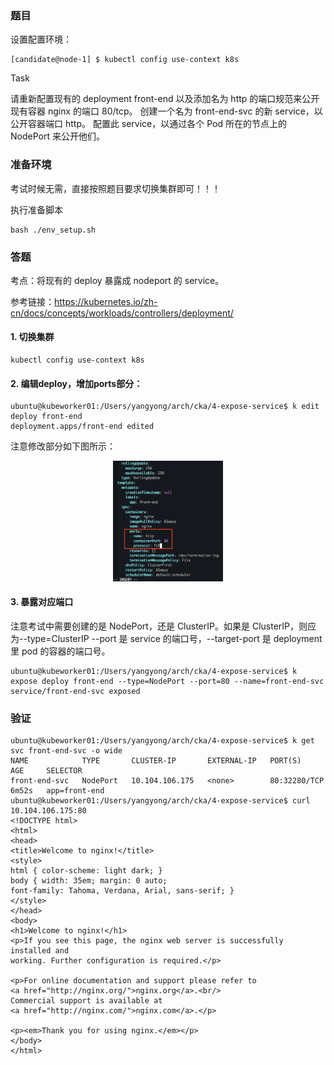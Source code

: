 ### 题目

设置配置环境：

    [candidate@node-1] $ kubectl config use-context k8s

Task

请重新配置现有的 deployment front-end 以及添加名为 http 的端口规范来公开现有容器 nginx 的端口 80/tcp。
创建一个名为 front-end-svc 的新 service，以公开容器端口 http。
配置此 service，以通过各个 Pod 所在的节点上的 NodePort 来公开他们。

### 准备环境

考试时候无需，直接按照题目要求切换集群即可！！！

执行准备脚本

    bash ./env_setup.sh

### 答题

考点：将现有的 deploy 暴露成 nodeport 的 service。

参考链接：https://kubernetes.io/zh-cn/docs/concepts/workloads/controllers/deployment/

#### 1. 切换集群

    kubectl config use-context k8s

#### 2. 编辑deploy，增加ports部分：

```
ubuntu@kubeworker01:/Users/yangyong/arch/cka/4-expose-service$ k edit deploy front-end
deployment.apps/front-end edited
```

注意修改部分如下图所示：

<div align=center> <img src="4-1.png" width = 35%></div>

#### 3. 暴露对应端口

注意考试中需要创建的是 NodePort，还是 ClusterIP。如果是 ClusterIP，则应为--type=ClusterIP
--port 是 service 的端口号，--target-port 是 deployment 里 pod 的容器的端口号。

```
ubuntu@kubeworker01:/Users/yangyong/arch/cka/4-expose-service$ k expose deploy front-end --type=NodePort --port=80 --name=front-end-svc
service/front-end-svc exposed
```

### 验证

```
ubuntu@kubeworker01:/Users/yangyong/arch/cka/4-expose-service$ k get svc front-end-svc -o wide
NAME            TYPE       CLUSTER-IP       EXTERNAL-IP   PORT(S)        AGE     SELECTOR
front-end-svc   NodePort   10.104.106.175   <none>        80:32280/TCP   6m52s   app=front-end
ubuntu@kubeworker01:/Users/yangyong/arch/cka/4-expose-service$ curl 10.104.106.175:80
<!DOCTYPE html>
<html>
<head>
<title>Welcome to nginx!</title>
<style>
html { color-scheme: light dark; }
body { width: 35em; margin: 0 auto;
font-family: Tahoma, Verdana, Arial, sans-serif; }
</style>
</head>
<body>
<h1>Welcome to nginx!</h1>
<p>If you see this page, the nginx web server is successfully installed and
working. Further configuration is required.</p>

<p>For online documentation and support please refer to
<a href="http://nginx.org/">nginx.org</a>.<br/>
Commercial support is available at
<a href="http://nginx.com/">nginx.com</a>.</p>

<p><em>Thank you for using nginx.</em></p>
</body>
</html>
```
